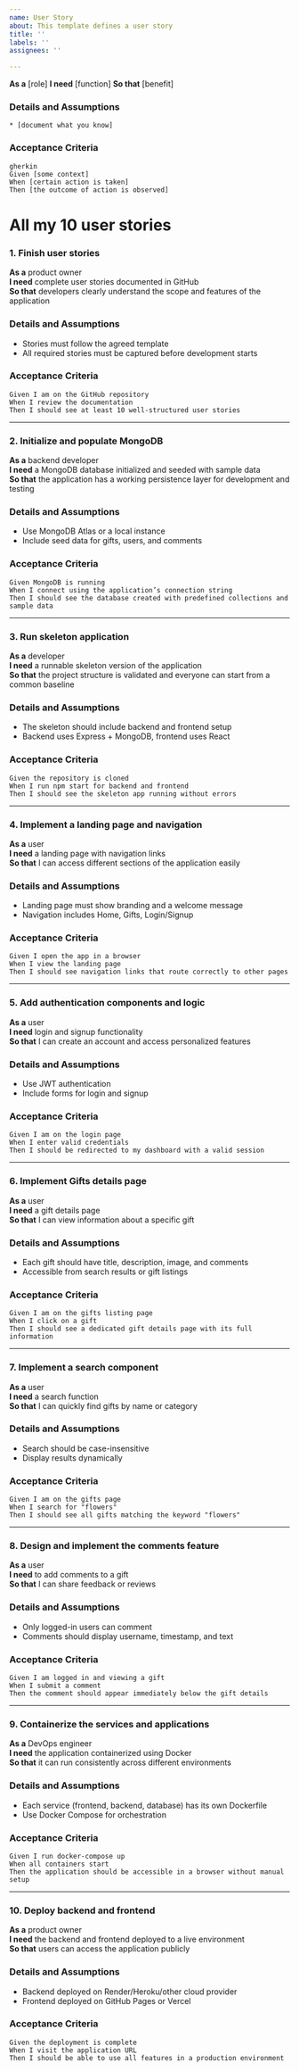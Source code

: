 ```yaml
---
name: User Story
about: This template defines a user story
title: ''
labels: ''
assignees: ''

---
```


**As a** [role]
**I need** [function]
**So that** [benefit]

### Details and Assumptions
    * [document what you know]

### Acceptance Criteria
    gherkin
    Given [some context]
    When [certain action is taken]
    Then [the outcome of action is observed]

# All my 10 user stories

### 1. Finish user stories
**As a** product owner  
**I need** complete user stories documented in GitHub  
**So that** developers clearly understand the scope and features of the application  

### Details and Assumptions
* Stories must follow the agreed template  
* All required stories must be captured before development starts  

### Acceptance Criteria
```gherkin
Given I am on the GitHub repository  
When I review the documentation  
Then I should see at least 10 well-structured user stories
```

---

### 2. Initialize and populate MongoDB
**As a** backend developer  
**I need** a MongoDB database initialized and seeded with sample data  
**So that** the application has a working persistence layer for development and testing  

### Details and Assumptions
* Use MongoDB Atlas or a local instance  
* Include seed data for gifts, users, and comments  

### Acceptance Criteria
```gherkin
Given MongoDB is running  
When I connect using the application’s connection string  
Then I should see the database created with predefined collections and sample data
```

---

### 3. Run skeleton application
**As a** developer  
**I need** a runnable skeleton version of the application  
**So that** the project structure is validated and everyone can start from a common baseline  

### Details and Assumptions
* The skeleton should include backend and frontend setup  
* Backend uses Express + MongoDB, frontend uses React  

### Acceptance Criteria
```gherkin
Given the repository is cloned  
When I run npm start for backend and frontend  
Then I should see the skeleton app running without errors
```

---

### 4. Implement a landing page and navigation
**As a** user  
**I need** a landing page with navigation links  
**So that** I can access different sections of the application easily  

### Details and Assumptions
* Landing page must show branding and a welcome message  
* Navigation includes Home, Gifts, Login/Signup  

### Acceptance Criteria
```gherkin
Given I open the app in a browser  
When I view the landing page  
Then I should see navigation links that route correctly to other pages
```

---

### 5. Add authentication components and logic
**As a** user  
**I need** login and signup functionality  
**So that** I can create an account and access personalized features  

### Details and Assumptions
* Use JWT authentication  
* Include forms for login and signup  

### Acceptance Criteria
```gherkin
Given I am on the login page  
When I enter valid credentials  
Then I should be redirected to my dashboard with a valid session
```

---

### 6. Implement Gifts details page
**As a** user  
**I need** a gift details page  
**So that** I can view information about a specific gift  

### Details and Assumptions
* Each gift should have title, description, image, and comments  
* Accessible from search results or gift listings  

### Acceptance Criteria
```gherkin
Given I am on the gifts listing page  
When I click on a gift  
Then I should see a dedicated gift details page with its full information
```

---

### 7. Implement a search component
**As a** user  
**I need** a search function  
**So that** I can quickly find gifts by name or category  

### Details and Assumptions
* Search should be case-insensitive  
* Display results dynamically  

### Acceptance Criteria
```gherkin
Given I am on the gifts page  
When I search for "flowers"  
Then I should see all gifts matching the keyword "flowers"
```

---

### 8. Design and implement the comments feature
**As a** user  
**I need** to add comments to a gift  
**So that** I can share feedback or reviews  

### Details and Assumptions
* Only logged-in users can comment  
* Comments should display username, timestamp, and text  

### Acceptance Criteria
```gherkin
Given I am logged in and viewing a gift  
When I submit a comment  
Then the comment should appear immediately below the gift details
```

---

### 9. Containerize the services and applications
**As a** DevOps engineer  
**I need** the application containerized using Docker  
**So that** it can run consistently across different environments  

### Details and Assumptions
* Each service (frontend, backend, database) has its own Dockerfile  
* Use Docker Compose for orchestration  

### Acceptance Criteria
```gherkin
Given I run docker-compose up  
When all containers start  
Then the application should be accessible in a browser without manual setup
```

---

### 10. Deploy backend and frontend
**As a** product owner  
**I need** the backend and frontend deployed to a live environment  
**So that** users can access the application publicly  

### Details and Assumptions
* Backend deployed on Render/Heroku/other cloud provider  
* Frontend deployed on GitHub Pages or Vercel  

### Acceptance Criteria
```gherkin
Given the deployment is complete  
When I visit the application URL  
Then I should be able to use all features in a production environment
```

